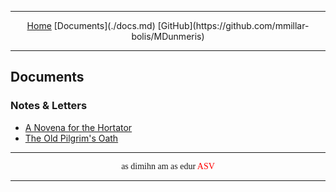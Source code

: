 
---

<center>
<a href="./index.md">Home</a> [Documents](./docs.md) [GitHub](https://github.com/mmillar-bolis/MDunmeris)
</center>

---

## Documents

### Notes & Letters

- [A Novena for the Hortator](./documents/Novena_for_the_Hortator.md)
- [The Old Pilgrim's Oath](./documents/Old_Pilgrims_Oath.md)


---

<center>
<span style="font-family:Daedric">as dimihn am as edur </span><span style="font-family:Daedric; color:red">ASV</Span>
</center>

---
